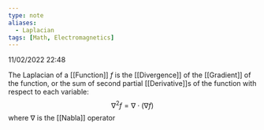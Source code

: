 ```yaml
---
type: note
aliases:
  - Laplacian
tags: [Math, Electromagnetics]
---
```

11/02/2022 22:48

  

The Laplacian of a [[Function]] $f$ is the [[Divergence]] of the [[Gradient]] of the function, or the sum of second partial [[Derivative]]s of the function with respect to each variable:
$$
\nabla^2f=\nabla\cdot(\nabla f)
$$
where $\nabla$ is the [[Nabla]] operator